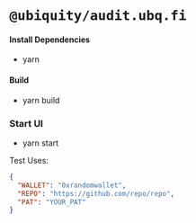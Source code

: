 # `@ubiquity/audit.ubq.fi`

#### Install Dependencies

- yarn

#### Build

- yarn build

### Start UI

- yarn start

Test Uses:

```json
{
  "WALLET": "0xrandomwallet",
  "REPO": "https://github.com/repo/repo",
  "PAT": "YOUR_PAT"
}
```
